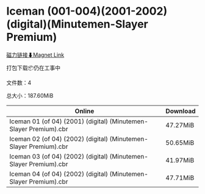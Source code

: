 # Iceman (001-004)(2001-2002)(digital)(Minutemen-Slayer Premium)

[磁力链接⬇Magnet Link](magnet:?xt=urn:btih:1e27ddcd0d4671a731237d0766d15cbe22d5b8e1&dn=Iceman%20%28001-004%29%282001-2002%29%28digital%29%28Minutemen-Slayer%20Premium%29)

打包下载📦仍在工事中

文件数：4

总大小：187.60MiB

Online | Download
--- | ---
Iceman 01 (of 04) (2001) (digital) (Minutemen-Slayer Premium).cbr | 47.27MiB
Iceman 02 (of 04) (2002) (digital) (Minutemen-Slayer Premium).cbr | 50.65MiB
Iceman 03 (of 04) (2002) (digital) (Minutemen-Slayer Premium).cbr | 41.97MiB
Iceman 04 (of 04) (2002) (digital) (Minutemen-Slayer Premium).cbr | 47.71MiB